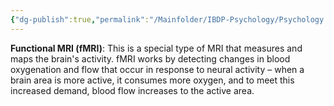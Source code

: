 ```yaml
---
{"dg-publish":true,"permalink":"/Mainfolder/IBDP-Psychology/Psychology Revision/Topics/MRI/"}
---
```


**Functional MRI (fMRI)**: This is a special type of MRI that measures and maps the brain's activity. fMRI works by detecting changes in blood oxygenation and flow that occur in response to neural activity – when a brain area is more active, it consumes more oxygen, and to meet this increased demand, blood flow increases to the active area.